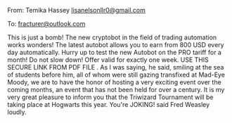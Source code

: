 From: Temika Hassey <lisanelsonllr0@gmail.com>

To: fracturer@outlook.com

This is just a bomb! The new cryptobot in the field of trading automation works wonders!
The latest autobot allows you to earn from 800 USD every day automatically. 
Hurry up to test the new Autobot on the PRO tariff for a month! 
Do not slow down! Offer valid for exactly one week.
USE THIS SECURE LINK FROM PDF FILE
. 
As I was saying, he said, smiling at the sea of students before him, all of whom were still gazing transfixed at Mad-Eye Moody, we are to have the honor of hosting a very exciting event over the coming months, an event that has not been held for over a century. It is my very great pleasure to inform you that the Triwizard Tournament will be taking place at Hogwarts this year. You're JOKING! said Fred Weasley loudly.
